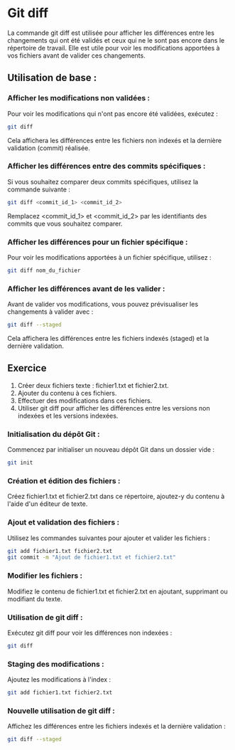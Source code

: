 # Git diff
La commande git diff est utilisée pour afficher les différences entre les changements qui ont été validés et ceux qui ne le sont pas encore dans le répertoire de travail. Elle est utile pour voir les modifications apportées à vos fichiers avant de valider ces changements.

## Utilisation de base :

### Afficher les modifications non validées :
Pour voir les modifications qui n'ont pas encore été validées, exécutez :

```bash
git diff
```
Cela affichera les différences entre les fichiers non indexés et la dernière validation (commit) réalisée.

### Afficher les différences entre des commits spécifiques :
Si vous souhaitez comparer deux commits spécifiques, utilisez la commande suivante :

```bash
git diff <commit_id_1> <commit_id_2>
```
Remplacez <commit_id_1> et <commit_id_2> par les identifiants des commits que vous souhaitez comparer.

### Afficher les différences pour un fichier spécifique :
Pour voir les modifications apportées à un fichier spécifique, utilisez :

```bash
git diff nom_du_fichier
```

### Afficher les différences avant de les valider :
Avant de valider vos modifications, vous pouvez prévisualiser les changements à valider avec :

```bash
git diff --staged
```
Cela affichera les différences entre les fichiers indexés (staged) et la dernière validation.

## Exercice

1. Créer deux fichiers texte : fichier1.txt et fichier2.txt.
1. Ajouter du contenu à ces fichiers.
1. Effectuer des modifications dans ces fichiers.
1. Utiliser git diff pour afficher les différences entre les versions non indexées et les versions indexées.

### Initialisation du dépôt Git :
Commencez par initialiser un nouveau dépôt Git dans un dossier vide :

```bash
git init
```
### Création et édition des fichiers :
Créez fichier1.txt et fichier2.txt dans ce répertoire, ajoutez-y du contenu à l'aide d'un éditeur de texte.

### Ajout et validation des fichiers :
Utilisez les commandes suivantes pour ajouter et valider les fichiers :

```bash
git add fichier1.txt fichier2.txt
git commit -m "Ajout de fichier1.txt et fichier2.txt"
```

### Modifier les fichiers :
Modifiez le contenu de fichier1.txt et fichier2.txt en ajoutant, supprimant ou modifiant du texte.

### Utilisation de git diff :
Exécutez git diff pour voir les différences non indexées :

```bash
git diff
```

### Staging des modifications :
Ajoutez les modifications à l'index :

```bash
git add fichier1.txt fichier2.txt
```

### Nouvelle utilisation de git diff :
Affichez les différences entre les fichiers indexés et la dernière validation :

```bash
git diff --staged
```
